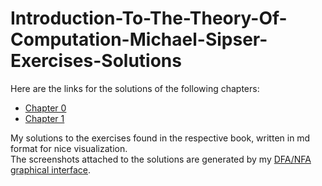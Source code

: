 # Introduction-To-The-Theory-Of-Computation-Michael-Sipser-Exercises-Solutions

Here are the links for the solutions of the following chapters:

- [Chapter 0](ex0.md)
- [Chapter 1](ex1.md)

My solutions to the exercises found in the respective book, written in md format for nice visualization. \
The screenshots attached to the solutions are generated by my [DFA/NFA graphical interface](../../../georgevanuta/DFA-NFA-Graphical-Interface).
